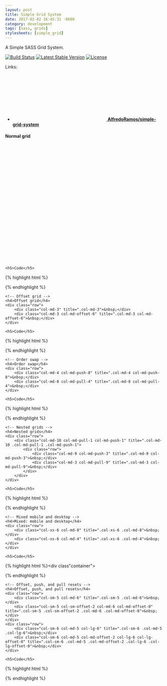 ```yaml
---
layout: post
title: Simple Grid System
date: 2017-02-02 16:45:31 -0600
category: development
tags: [sass, grids]
stylesheets: [simple_grid]
---
```

A Simple SASS Grid System.

[![Build Status](https://img.shields.io/travis/AlfredoRamos/simple-grid-system.svg?style=flat-square&maxAge=3600)](https://travis-ci.org/AlfredoRamos/simple-grid-system) [![Latest Stable Version](https://img.shields.io/github/tag/AlfredoRamos/simple-grid-system.svg?style=flat-square&label=stable&maxAge=3600)](https://github.com/AlfredoRamos/simple-grid-system/releases) [![License](https://img.shields.io/github/license/AlfredoRamos/simple-grid-system.svg?style=flat-square)](https://raw.githubusercontent.com/AlfredoRamos/simple-grid-system/master/LICENSE)

Links:

- [<svg class="icon icon-github"><use xlink:href="#github"></use></svg> **AlfredoRamos/simple-grid-system**](https://github.com/AlfredoRamos/simple-grid-system)

<div class="container">
	<!-- Normal grid -->
	<h4>Normal grid</h4>
	<div class="row">
		<div class="col-md-1" title=".col-md-1">&nbsp;</div>
		<div class="col-md-11" title=".col-md-11">&nbsp;</div>
	</div>
	<div class="row">
		<div class="col-md-2" title=".col-md-2">&nbsp;</div>
		<div class="col-md-10" title=".col-md-10">&nbsp;</div>
	</div>
	<div class="row">
		<div class="col-md-3" title=".col-md-3">&nbsp;</div>
		<div class="col-md-9" title=".col-md-9">&nbsp;</div>
	</div>
	<div class="row">
		<div class="col-md-4" title=".col-md-4">&nbsp;</div>
		<div class="col-md-8" title=".col-md-8">&nbsp;</div>
	</div>
	<div class="row">
		<div class="col-md-5" title=".col-md-5">&nbsp;</div>
		<div class="col-md-7" title=".col-md-7">&nbsp;</div>
	</div>
	<div class="row">
		<div class="col-md-6" title=".col-md-6">&nbsp;</div>
		<div class="col-md-6" title=".col-md-6">&nbsp;</div>
	</div>
	<div class="row">
		<div class="col-md-7" title=".col-md-7">&nbsp;</div>
		<div class="col-md-5" title=".col-md-5">&nbsp;</div>
	</div>
	<div class="row">
		<div class="col-md-8" title=".col-md-8">&nbsp;</div>
		<div class="col-md-4" title=".col-md-4">&nbsp;</div>
	</div>
	<div class="row">
		<div class="col-md-9" title=".col-md-9">&nbsp;</div>
		<div class="col-md-3" title=".col-md-3">&nbsp;</div>
	</div>
	<div class="row">
		<div class="col-md-10" title=".col-md-10">&nbsp;</div>
		<div class="col-md-2" title=".col-md-2">&nbsp;</div>
	</div>
	<div class="row">
		<div class="col-md-11" title=".col-md-11">&nbsp;</div>
		<div class="col-md-1" title=".col-md-1">&nbsp;</div>
	</div>

	<h5>Code</h5>
{% highlight html %}<div class="container">
	<div class="row">
		<div class="col-md-1"></div>
		<div class="col-md-11"></div>
	</div>
	<div class="row">
		<div class="col-md-2"></div>
		<div class="col-md-10"></div>
	</div>
	<div class="row">
		<div class="col-md-3"></div>
		<div class="col-md-9"></div>
	</div>
	<div class="row">
		<div class="col-md-4"></div>
		<div class="col-md-8"></div>
	</div>
	<div class="row">
		<div class="col-md-5"></div>
		<div class="col-md-7"></div>
	</div>
	<div class="row">
		<div class="col-md-6"></div>
		<div class="col-md-6"></div>
	</div>
	<div class="row">
		<div class="col-md-7"></div>
		<div class="col-md-5"></div>
	</div>
	<div class="row">
		<div class="col-md-8"></div>
		<div class="col-md-4"></div>
	</div>
	<div class="row">
		<div class="col-md-9"></div>
		<div class="col-md-3"></div>
	</div>
	<div class="row">
		<div class="col-md-10"></div>
		<div class="col-md-2"></div>
	</div>
	<div class="row">
		<div class="col-md-11"></div>
		<div class="col-md-1"></div>
	</div>
</div>{% endhighlight %}
	<!-- Normal grid -->

	<!-- Offset grid -->
	<h4>Offset grid</h4>
	<div class="row">
		<div class="col-md-3" title=".col-md-3">&nbsp;</div>
		<div class="col-md-3 col-md-offset-6" title=".col-md-3 col-md-offset-6">&nbsp;</div>
	</div>

	<h5>Code</h5>
{% highlight html %}<div class="container">
	<div class="row">
		<div class="col-md-3"></div>
		<div class="col-md-3 col-md-offset-6"></div>
	</div>
</div>{% endhighlight %}
	<!-- Offset grid -->

	<!-- Order swap -->
	<h4>Order swap</h4>
	<div class="row">
		<div class="col-md-4 col-md-push-8" title=".col-md-4 col-md-push-8">&nbsp;</div>
		<div class="col-md-8 col-md-pull-4" title=".col-md-8 col-md-pull-4">&nbsp;</div>
	</div>

	<h5>Code</h5>
{% highlight html %}<div class="container">
	<div class="row">
		<div class="col-md-4 col-md-push-8"></div>
		<div class="col-md-8 col-md-pull-4"></div>
	</div>
</div>{% endhighlight %}
	<!-- Order swap -->

	<!-- Nested grids -->
	<h4>Nested grids</h4>
	<div class="row">
		<div class="col-md-10 col-md-pull-1 col-md-push-1" title=".col-md-10 .col-md-pull-1 .col-md-push-1">
			<div class="row">
				<div class="col-md-9 col-md-push-3" title=".col-md-9 col-md-push-3">&nbsp;</div>
				<div class="col-md-3 col-md-pull-9" title=".col-md-3 col-md-pull-9">&nbsp;</div>
			</div>
		</div>
	</div>

	<h5>Code</h5>
{% highlight html %}<div class="container">
	<div class="row">
		<div class="col-md-10 col-md-pull-1 col-md-push-1">
			<div class="row">
				<div class="col-md-9 col-md-push-3"></div>
				<div class="col-md-3 col-md-pull-9"></div>
			</div>
		</div>
	</div>
</div>{% endhighlight %}
	<!-- Nested grids -->

	<!-- Mixed mobile and desktop -->
	<h4>Mixed: mobile and desktop</h4>
	<div class="row">
		<div class="col-xs-6 col-md-8" title=".col-xs-6 .col-md-8">&nbsp;</div>
		<div class="col-xs-6 col-md-4" title=".col-xs-6 .col-md-4">&nbsp;</div>
	</div>

	<h5>Code</h5>
{% highlight html %}<div class"container">
	<div class="row">
		<div class="col-xs-6 col-md-8"></div>
		<div class="col-xs-6 col-md-4"></div>
	</div>
</div>{% endhighlight %}
	<!-- Mixed mobile and desktop -->

	<!-- Offset, push, and pull resets -->
	<h4>Offset, push, and pull resets</h4>
	<div class="row">
		<div class="col-sm-5 col-md-6" title=".col-sm-5 .col-md-6">&nbsp;</div>
		<div class="col-sm-5 col-sm-offset-2 col-md-6 col-md-offset-0" title=".col-sm-5 .col-sm-offset-2 .col-md-6 .col-md-offset-0">&nbsp;</div>
	</div>
	<div class="row">
		<div class="col-sm-6 col-md-5 col-lg-6" title=".col-sm-6 .col-md-5 .col-lg-6">&nbsp;</div>
		<div class="col-sm-6 col-md-5 col-md-offset-2 col-lg-6 col-lg-offset-0" title=".col-sm-6 .col-md-5 .col-md-offset-2 .col-lg-6 .col-lg-offset-0">&nbsp;</div>
	</div>

	<h5>Code</h5>
{% highlight html %}<div class="container">
	<div class="row">
		<div class="col-sm-5 col-md-6"></div>
		<div class="col-sm-5 col-sm-offset-2 col-md-6 col-md-offset-0"></div>
	</div>
	<div class="row">
		<div class="col-sm-6 col-md-5 col-lg-6"></div>
		<div class="col-sm-6 col-md-5 col-md-offset-2 col-lg-6 col-lg-offset-0"></div>
	</div>
</div>{% endhighlight %}
	<!-- Offset, push, and pull resets -->
</div>
